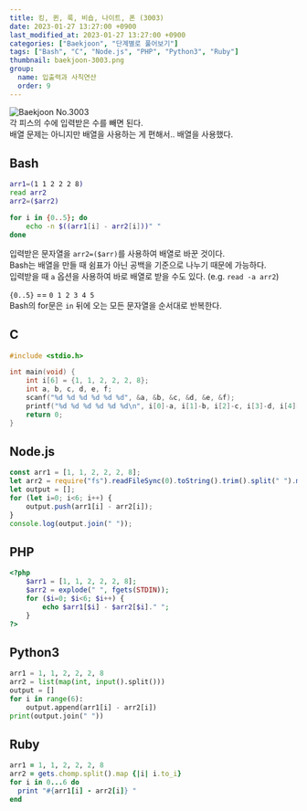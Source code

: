 ```yaml
---
title: 킹, 퀸, 룩, 비숍, 나이트, 폰 (3003)
date: 2023-01-27 13:27:00 +0900
last_modified_at: 2023-01-27 13:27:00 +0900
categories: ["Baekjoon", "단계별로 풀어보기"]
tags: ["Bash", "C", "Node.js", "PHP", "Python3", "Ruby"]
thumbnail: baekjoon-3003.png
group:
  name: 입출력과 사칙연산
  order: 9
---
```


![Baekjoon No.3003](baekjoon-3003.png)  
각 피스의 수에 입력받은 수를 빼면 된다.  
배열 문제는 아니지만 배열을 사용하는 게 편해서.. 배열을 사용했다.

## Bash
```bash
arr1=(1 1 2 2 2 8)
read arr2
arr2=($arr2)

for i in {0..5}; do
	echo -n $((arr1[i] - arr2[i]))" "
done
```
입력받은 문자열을 `arr2=($arr)`를 사용하여 배열로 바꾼 것이다.  
Bash는 배열을 만들 때 쉼표가 아닌 공백을 기준으로 나누기 때문에 가능하다.  
입력받을 때 `a` 옵션을 사용하여 바로 배열로 받을 수도 있다. (e.g. `read -a arr2`)

`{0..5}` == `0 1 2 3 4 5`  
Bash의 for문은 `in` 뒤에 오는 모든 문자열을 순서대로 반복한다.

## C
```c
#include <stdio.h>

int main(void) {
	int i[6] = {1, 1, 2, 2, 2, 8};
	int a, b, c, d, e, f;
	scanf("%d %d %d %d %d %d", &a, &b, &c, &d, &e, &f);
	printf("%d %d %d %d %d %d\n", i[0]-a, i[1]-b, i[2]-c, i[3]-d, i[4]-e, i[5]-f);
	return 0;
}
```

## Node.js
```javascript
const arr1 = [1, 1, 2, 2, 2, 8];
let arr2 = require("fs").readFileSync(0).toString().trim().split(" ").map(Number);
let output = [];
for (let i=0; i<6; i++) {
	output.push(arr1[i] - arr2[i]);
}
console.log(output.join(" "));
```

## PHP
```php
<?php
	$arr1 = [1, 1, 2, 2, 2, 8];
	$arr2 = explode(" ", fgets(STDIN));
	for ($i=0; $i<6; $i++) {
		echo $arr1[$i] - $arr2[$i]." ";
	}
?>
```

## Python3
```python
arr1 = 1, 1, 2, 2, 2, 8
arr2 = list(map(int, input().split()))
output = []
for i in range(6):
    output.append(arr1[i] - arr2[i])
print(output.join(" "))
```

## Ruby
```ruby
arr1 = 1, 1, 2, 2, 2, 8
arr2 = gets.chomp.split().map {|i| i.to_i}
for i in 0...6 do
  print "#{arr1[i] - arr2[i]} "
end
```
